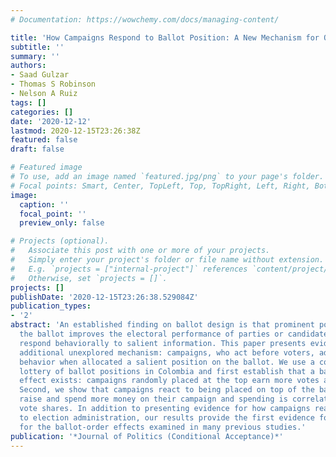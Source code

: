 ```yaml
---
# Documentation: https://wowchemy.com/docs/managing-content/

title: 'How Campaigns Respond to Ballot Position: A New Mechanism for Order Eﬀects'
subtitle: ''
summary: ''
authors:
- Saad Gulzar
- Thomas S Robinson
- Nelson A Ruiz
tags: []
categories: []
date: '2020-12-12'
lastmod: 2020-12-15T23:26:38Z
featured: false
draft: false

# Featured image
# To use, add an image named `featured.jpg/png` to your page's folder.
# Focal points: Smart, Center, TopLeft, Top, TopRight, Left, Right, BottomLeft, Bottom, BottomRight.
image:
  caption: ''
  focal_point: ''
  preview_only: false

# Projects (optional).
#   Associate this post with one or more of your projects.
#   Simply enter your project's folder or file name without extension.
#   E.g. `projects = ["internal-project"]` references `content/project/deep-learning/index.md`.
#   Otherwise, set `projects = []`.
projects: []
publishDate: '2020-12-15T23:26:38.529084Z'
publication_types:
- '2'
abstract: 'An established finding on ballot design is that prominent positions on
  the ballot improves the electoral performance of parties or candidates because voters
  respond behaviorally to salient information. This paper presents evidence on an
  additional unexplored mechanism: campaigns, who act before voters, adjust their
  behavior when allocated a salient position on the ballot. We use a constituency-level
  lottery of ballot positions in Colombia and first establish that a ballot-order
  effect exists: campaigns randomly placed at the top earn more votes and seat shares.
  Second, we show that campaigns react to being placed on top of the ballot: they
  raise and spend more money on their campaign and spending is correlated with higher
  vote shares. In addition to presenting evidence for how campaigns react strategically
  to election administration, our results provide the first evidence for a new mechanism
  for the ballot-order effects examined in many previous studies.'
publication: '*Journal of Politics (Conditional Acceptance)*'
---
```

